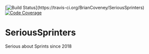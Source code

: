 [![Build Status](https://travis-ci.org/BrianCoveney/SeriousSprinters.svg?)](https://travis-ci.org/BrianCoveney/SeriousSprinters)
[![Code Coverage](https://travis-ci.org/BrianCoveney/SeriousSprinters/coverage.svg)](https://codecov.io/gh/BrianCoveney/SeriousSprinters)

# SeriousSprinters

Serious about Sprints since 2018
